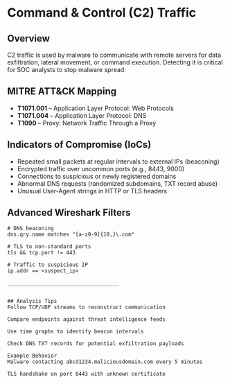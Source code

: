# Command & Control (C2) Traffic

## Overview
C2 traffic is used by malware to communicate with remote servers for data exfiltration, lateral movement, or command execution. Detecting it is critical for SOC analysts to stop malware spread.

## MITRE ATT&CK Mapping
- **T1071.001** – Application Layer Protocol: Web Protocols  
- **T1071.004** – Application Layer Protocol: DNS  
- **T1090** – Proxy: Network Traffic Through a Proxy  

## Indicators of Compromise (IoCs)
- Repeated small packets at regular intervals to external IPs (beaconing)  
- Encrypted traffic over uncommon ports (e.g., 8443, 9000)  
- Connections to suspicious or newly registered domains  
- Abnormal DNS requests (randomized subdomains, TXT record abuse)  
- Unusual User-Agent strings in HTTP or TLS headers

## Advanced Wireshark Filters
```text
# DNS beaconing
dns.qry.name matches "[a-z0-9]{10,}\.com"

# TLS to non-standard ports
tls && tcp.port != 443

# Traffic to suspicious IP
ip.addr == <suspect_ip>

____________________________________


## Analysis Tips
Follow TCP/UDP streams to reconstruct communication

Compare endpoints against threat intelligence feeds

Use time graphs to identify beacon intervals

Check DNS TXT records for potential exfiltration payloads

Example Behavior
Malware contacting abcd1234.maliciousdomain.com every 5 minutes

TLS handshake on port 8443 with unknown certificate



